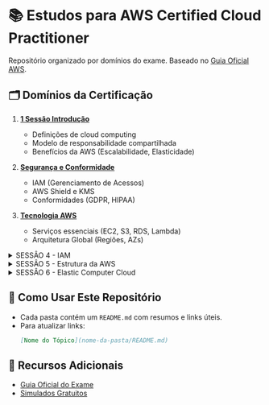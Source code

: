# 📚 Estudos para AWS Certified Cloud Practitioner

Repositório organizado por domínios do exame. Baseado no [Guia Oficial AWS](https://d1.awsstatic.com/pt_BR/training-and-certification/docs-cloud-practitioner/AWS-Certified-Cloud-Practitioner_Exam-Guide.pdf).

## 🗂 Domínios da Certificação

1. **[1 Sessão Introdução](sessao1-Introducao/README.md)**  
   - Definições de cloud computing  
   - Modelo de responsabilidade compartilhada  
   - Benefícios da AWS (Escalabilidade, Elasticidade)

2. **[Segurança e Conformidade](2-seguranca/README.md)**  
   - IAM (Gerenciamento de Acessos)  
   - AWS Shield e KMS  
   - Conformidades (GDPR, HIPAA)
   

3. **[Tecnologia AWS](sessao3-conceito-CloudComputing/README.md)**  
   - Serviços essenciais (EC2, S3, RDS, Lambda)  
   - Arquitetura Global (Regiões, AZs)


<details>
  <summary> SESSÂO 4 - IAM</summary>

 1. **[Conceito IAM](Sessao%204%20-%20Conceitos/Conceito%20IAM.md)**  
 2. **[Conceito IAM User](Sessao%204%20-%20Conceitos/Conceito%20IAM_USUARIO.md)**
 3. **[Conceito IAM Group](Sessao%204%20-%20Conceitos/Conceito%20IAM_GROUP.md)**  
 4. **[Conceito IAM AWS ORAGAZATION](Sessao%204%20-%20Conceitos/Conceito%20AWS_Organization.md)**
 5. **[Conceito IAM Indentity Center](Sessao%204%20-%20Conceitos/Conceito%20%20IAM%20Identity%20Cente.md)**     
 6. **[Conceito IAM CloudShell e CLI](Sessao%204%20-%20Conceitos/Conceito%20CloudShell%20e%20CLI.md)**     
 7. **[Conceito IAM Politica de Senha](Sessao%204%20-%20Conceitos/Conceito%20de%20Politica%20de%20senha.md)** 
 8. **[Conceito IAM MFA](Sessao%204%20-%20Conceitos/Conceito%20MFA.md)** 
 9. **[Conceito IAM Access Key e SDK](Sessao%204%20-%20Conceitos/Conceito%20Access%20Key%20e%20SDK.md)** 
 10. **[Conceito IAM Access Key e SDK](Sessao%204%20-%20Conceitos/Conceito%20IAM%20Credential%20Report%20e%20Access%20Advisor.md)** 

</details> 


<details>
  <summary> SESSÂO 5 - Estrutura da AWS</summary>

 1. **[Conceito Infraestrutura Global da AWS](Sessao%205%20-%20Estrutura%20da%20AWS/Conceito%20Infraestrutura%20Global%20da%20AWS.md)** 
 2. **[Conceito AWS Shared Responsibility Model](Sessao%205%20-%20Estrutura%20da%20AWS/Conceito%20AWS%20Shared%20Responsibility%20Model.md)**




</details>

<details>
  <summary> SESSÂO 6 - Elastic Computer Cloud</summary>

 1. **[Conceito EC2](Sessao%206%20-%20Elastic%20Compute%20Cloud/Conceito%20EC2%20AWS.md)**
 2. **[Conceito Tipos EC2](Sessao%206%20-%20Elastic%20Compute%20Cloud/Conceito%20Tipos%20de%20EC2%20AWS.md)**       
 3. **[Modelos de Preços EC2](Sessao%206%20-%20Elastic%20Compute%20Cloud/Conceito%20Modelos%20de%20Preços%20EC2.md)**
 4. **[Conceito Security Groups EC2](Sessao%206%20-%20Elastic%20Compute%20Cloud/Conceito%20Security%20Groups%20EC2.md)**




</details>  

## 🚀 Como Usar Este Repositório
- Cada pasta contém um `README.md` com resumos e links úteis.
- Para atualizar links:  
  ```markdown
  [Nome do Tópico](nome-da-pasta/README.md)
  ```

## 🔗 Recursos Adicionais
- [Guia Oficial do Exame](https://aws.amazon.com/pt/certification/certified-cloud-practitioner/)
- [Simulados Gratuitos](https://www.exampro.co/clf-c01/)